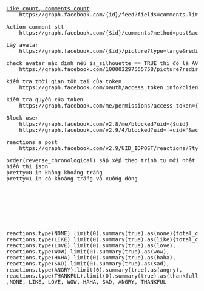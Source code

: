 <pre>
<a href="http://stackoverflow.com/questions/17755753/how-to-get-likes-count-when-searching-facebook-graph-api-with-search-xxx" target="_blank">Like count, comments count</a>
	https://graph.facebook.com/{id}/feed?fields=comments.limit(1).summary(true),likes.limit(1).summary(true)

Action comment stt
	https://graph.facebook.com/{$id}/comments?method=post&access_token=$token&message={$message}

Lấy avatar
	https://graph.facebook.com/{$id}/picture?type=large&redirect=true&width=40&height=40

check avatar mặc định nếu is_silhouette == TRUE thì đó là AVATAR MẶC ĐỊNH
	https://graph.facebook.com/100003297565758/picture?redirect=false

kiểm tra thời gian tồn tại của token
	https://graph.facebook.com/oauth/access_token_info?client_id={$client_id}&access_token={$access_token}

kiểm tra quyền của token
	https://graph.facebook.com/me/permissions?access_token={$token}

Block user
	https://graph.facebook.com/v2.8/me/blocked?uid={$uid}
	https://graph.facebook.com/v2.9/4/blocked?uid='+uid+'&access_token='+token+'&method=post

reactions a post
	https://graph.facebook.com/v2.9/UID_IDPOST/reactions/?type=THANKFUL&method=post&access_token={$access_token}

order(reverse_chronological) sắp xếp theo trình tự mới nhất
hiển thị json
pretty=0 in không khoảng trắng
pretty=1 in có khoảng trắng và xuống dòng








reactions.type(NONE).limit(0).summary(true).as(none){total_count},
reactions.type(LIKE).limit(0).summary(true).as(like){total_count},
reactions.type(LOVE).limit(0).summary(true).as(love),
reactions.type(WOW).limit(0).summary(true).as(wow),
reactions.type(HAHA).limit(0).summary(true).as(haha),
reactions.type(SAD).limit(0).summary(true).as(sad),
reactions.type(ANGRY).limit(0).summary(true).as(angry),
reactions.type(THANKFUL).limit(0).summary(true).as(thankfull)
,NONE, LIKE, LOVE, WOW, HAHA, SAD, ANGRY, THANKFUL
</pre>
